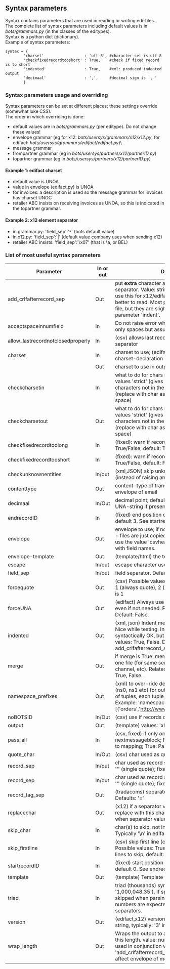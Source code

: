 ## Syntax parameters

Syntax contains parameters that are used in reading or writing edi-files.  
The complete list of syntax parameters including default values is in
*bots/grammars.py* (in the classes of the editypes).  
Syntax is a python dict (dictionary).  
Example of syntax parameters:

    syntax = { 
            'charset'                  : 'uft-8', #character set is utf-8
            'checkfixedrecordtooshort' : True,    #check if fixed record is to short
            'indented'                 : True,    #xml: produced indented output
            'decimaal'                 : ',',     #decimal sign is ', '
            }


### Syntax parameters usage and overriding

Syntax parameters can be set at different places; these settings
override (somewhat luke CSS).  
The order in which overriding is done:

-   default values are in *bots/grammars.py* (per editype). Do not
    change these values!
-   envelope grammar (eg for x12: *bots/usersys/grammars/x12/x12.py*,
    for edifact: *bots/usersys/grammars/edifact/edifact.py*)\
-   message grammar
-   frompartner grammar (eg in
    *bots/usersys/partners/x12/partnerID.py*)
-   topartner grammar (eg in *bots/usersys/partners/x12/partnerID.py*)

#### Example 1: edifact charset

-   default value is UNOA
-   value in envelope (edifact.py) is UNOA
-   for invoices: a description is used so the message grammar for
    invoices has charset UNOC
-   retailer ABC insists on receiving invoices as UNOA, so this is
    indicated in the topartner grammar.

#### Example 2: x12 element separator

-   in grammar.py: 'field\_sep':'`*`' (bots default value)
-   in x12.py: 'field\_sep':'|' (default value company uses when sending
    x12)
-   retailer ABC insists: 'field\_sep':'\\x07' (that is \\a, or BEL)



### List of most useful syntax parameters

Parameter|In or out|Description
----------------------------------|------|-----------
add\_crlfafterrecord\_sep         |Out   |put **extra** character after a record/segment separator. Value: string, typically '\\n' or '\\r\\n'. I use this for x12/edifact while testing: output is better to read. Most partenrs can handles these file, but they are slightly bigger. See also parameter 'indent'.
acceptspaceinnumfield             |In    |Do not raise error when numeric field contains only spaces but assume value is 0
allow\_lastrecordnotclosedproperly|In    |(csv) allows last record not to have record separator
charset                           |In    |charset to use; (edifact, xml) is overridden by charset-declaration in content.
                                  |Out   |charset to use in output. Bots is quite strict in this.
checkcharsetin                    |In    |what to do for chars not in charset. Possible values 'strict' (gives error) or 'ignore' (skip the characters not in the charset) or 'botsreplace' (replace with char as set in bots.ini; default is space)
checkcharsetout                   |Out   |what to do for chars not in charset. Possible values 'strict' (gives error), 'ignore' (skip the characters not in the charset) or 'botsreplace' (replace with char as set in bots.ini; default is space)
checkfixedrecordtoolong           |In    |(fixed): warn if record too long. Possible values: True/False, default: True
checkfixedrecordtooshort          |In    |(fixed): warn if record too short. Possible values: True/False, default: False
checkunknownentities              |In/out|(xml,JSON) skip unknown attributes/elements (instead of raising an error)
contenttype                       |Out   |content-type of translated file; used as mime-envelope of email
decimaal                          |In/Out|decimal point; default is '.'. For edifact: read from UNA-string if present.
endrecordID                       |In    |(fixed) end position of record ID; value: number, default 3. See startrecordID
envelope                          |Out   |envelope to use; if nothing specified: no envelope - files are just copied/appended. For csv output, use the value 'csvheader' to include a header line with field names.
envelope-template                 |Out   |(template/html) the template for the envelope.
escape                            |In/out|escape character used. Default: edifact: '?'.
field\_sep                        |In/out|field separator. Default: edifact: '+'; csv: ':' x12: '**')**
forcequote                        |Out   |(csv) Possible values: 1 (quote only if necessary); 1 (always quote), 2 (quote only alfanum). Default is 1
forceUNA                          |Out   |(edifact) Always use UNA-segment in header, even if not needed. Possible values: True, False. Default: False.
indented                          |Out   |(xml, json) Indent message for human readability. Nice while testing. Indented messages are syntactically OK, but are much bigger. Possible values: True, False. Default: False. See also add\_crlfafterrecord\_sep
merge                             |Out   |if merge is True: merge translated messages to one file (for same sender, receiver, messagetype, channel, etc). Related: envelope. Possible values: True, False.
namespace\_prefixes               |Out   |(xml) to over-ride default namespace prefixes (ns0, ns1 etc) for outgoing xml. is a list, consisting of tuples, each tuple consists of prefix and uri. Example: 'namespace\_prefixes':[('orders','<http://www.company.com/EDIOrders>'),]
noBOTSID                          |In/Out|(csv) use if records contain no real record ID.
output                            |Out   |(template) values: 'xhtml-strict'
pass\_all                         |In    |(csv, fixed) if only one recordtype and no nextmessageblock; False: pass record for record to mapping; True: Pass all records to mapping.
quote\_char                       |In/Out|(csv) char used as quote symbol
record\_sep                       |In/out|char used as record separator. Defaults: edifact: ''' (single quote); fixed: '\\n'; x12: '~'
record\_sep                       |In/out|char used as record separator. Defaults: edifact: ''' (single quote); fixed: '\\n'; x12: '~'
record\_tag\_sep                  |Out   |(tradacoms) separator used after segment tag. Defaults: '='
replacechar                       |Out   |(x12) if a separator value is found in the data, replace with this character. Default: '' (raise error when separator value in data).
skip\_char                        |In    |char(s) to skip, not interpreted when reading file. Typically '\\n' in edifact.
skip\_firstline                   |In    |(csv) skip first line (often contains field names). Possible values: True/False/Integer number of lines to skip, default: False. True skips 1 line.
startrecordID                     |In    |(fixed) start position of record ID; value: number, default 0. See endrecordID
template                          |Out   |(template) Template to use for HTML-output.
triad                             |In    |triad (thousands) symbol used (e.g. '1,000,048.35'). If specified, this symbol is skipped when parsing numbers. By default numbers are expected to come without thousands separators.
version                           |Out   |(edifact,x12) version of standard generate. Value: string, typically: '3' in edifact or '004010' for x12.
wrap\_length                      |Out   |Wraps the output to a new line when it exceeds this length. value: number, default 0. Typically used in conjunction with 'add\_crlfafterrecord\_sep':'' (blank). Note: does not affect envelope of message.
